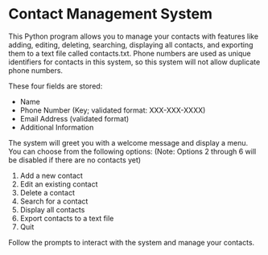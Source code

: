 # Contact Management System

This Python program allows you to manage your contacts with features like adding, editing, deleting, searching, displaying all contacts, and exporting them to a text file called contacts.txt. Phone numbers are used as unique identifiers for contacts in this system, so this system will not allow duplicate phone numbers.

These four fields are stored:
 - Name
 - Phone Number (Key; validated format: XXX-XXX-XXXX)
 - Email Address (validated format)
 - Additional Information

The system will greet you with a welcome message and display a menu. You can choose from the following options:
(Note: Options 2 through 6 will be disabled if there are no contacts yet)
1. Add a new contact
2. Edit an existing contact
3. Delete a contact 
4. Search for a contact 
5. Display all contacts 
6. Export contacts to a text file 
7. Quit

Follow the prompts to interact with the system and manage your contacts.
